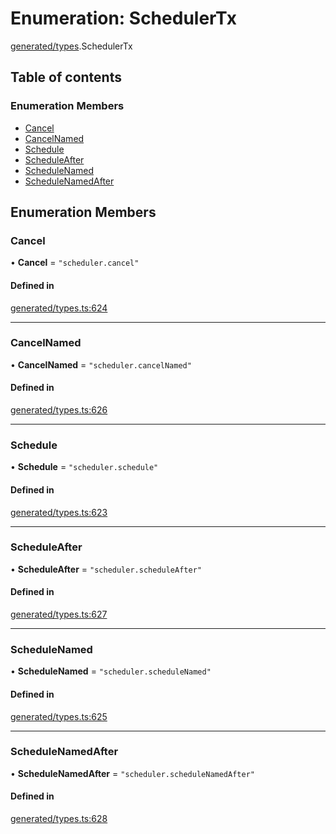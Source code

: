 # Enumeration: SchedulerTx

[generated/types](../wiki/generated.types).SchedulerTx

## Table of contents

### Enumeration Members

- [Cancel](../wiki/generated.types.SchedulerTx#cancel)
- [CancelNamed](../wiki/generated.types.SchedulerTx#cancelnamed)
- [Schedule](../wiki/generated.types.SchedulerTx#schedule)
- [ScheduleAfter](../wiki/generated.types.SchedulerTx#scheduleafter)
- [ScheduleNamed](../wiki/generated.types.SchedulerTx#schedulenamed)
- [ScheduleNamedAfter](../wiki/generated.types.SchedulerTx#schedulenamedafter)

## Enumeration Members

### Cancel

• **Cancel** = ``"scheduler.cancel"``

#### Defined in

[generated/types.ts:624](https://github.com/PolymeshAssociation/polymesh-sdk/blob/07b115c8/src/generated/types.ts#L624)

___

### CancelNamed

• **CancelNamed** = ``"scheduler.cancelNamed"``

#### Defined in

[generated/types.ts:626](https://github.com/PolymeshAssociation/polymesh-sdk/blob/07b115c8/src/generated/types.ts#L626)

___

### Schedule

• **Schedule** = ``"scheduler.schedule"``

#### Defined in

[generated/types.ts:623](https://github.com/PolymeshAssociation/polymesh-sdk/blob/07b115c8/src/generated/types.ts#L623)

___

### ScheduleAfter

• **ScheduleAfter** = ``"scheduler.scheduleAfter"``

#### Defined in

[generated/types.ts:627](https://github.com/PolymeshAssociation/polymesh-sdk/blob/07b115c8/src/generated/types.ts#L627)

___

### ScheduleNamed

• **ScheduleNamed** = ``"scheduler.scheduleNamed"``

#### Defined in

[generated/types.ts:625](https://github.com/PolymeshAssociation/polymesh-sdk/blob/07b115c8/src/generated/types.ts#L625)

___

### ScheduleNamedAfter

• **ScheduleNamedAfter** = ``"scheduler.scheduleNamedAfter"``

#### Defined in

[generated/types.ts:628](https://github.com/PolymeshAssociation/polymesh-sdk/blob/07b115c8/src/generated/types.ts#L628)
